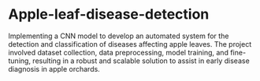 # Apple-leaf-disease-detection
Implementing a CNN model to develop an automated system for the detection and classification of diseases affecting apple leaves. The project involved dataset collection, data preprocessing, model training, and fine-tuning, resulting in a robust and scalable solution to assist in early disease diagnosis in apple orchards.
